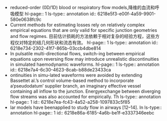 - reduced-order (0D/1D) blood or respiratory flow models,降维的血流和呼吸模型
  hl-page:: 1
  ls-type:: annotation
  id:: 6218e5f3-e00f-4a59-9901-580e0638fc9c
- Current methods for estimating losses rely on relatively complex empirical equations that are only valid for specific junction geometries and flow regimes. 目前估计损耗的方法依赖于相对复杂的经验方程，这些方程仅对特定的结几何形状和流态有效。
  hl-page:: 1
  ls-type:: annotation
  id:: 6218e734-2302-41f7-865b-03ccb4dbe814
- In pulsatile multi-directional flows, switch-ing between empirical equations upon reversing flow may introduce unrealistic discontinuities in simulated haemodynamic waveforms.
  hl-page:: 1
  ls-type:: annotation
  id:: 6218e7a4-6c30-4623-8cab-b88de23433ca
- ontinuities in simu-lated waveforms were avoided by extending Bassettet al.’s control volume-based method to incorporate a‘pseudodatum’ supplier branch, an imaginary effective vessel containing all inflow to the junction. Energyexchange between diverging flow streams was also accounted for empirically. Th
  ls-type:: annotation
  hl-page:: 1
  id:: 6218e7ea-fc43-4a52-a258-1097833c5f85
- lar models have beenapplied to study flow in airways [12–14]. In 
  ls-type:: annotation
  hl-page:: 1
  id:: 6218e86a-6185-4a6b-be1f-e3337346eebc